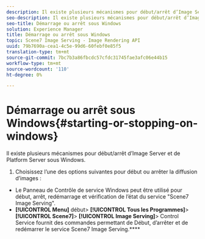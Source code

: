 ```yaml
---
description: Il existe plusieurs mécanismes pour début/arrêt d’Image Server et de Platform Server sous Windows.
seo-description: Il existe plusieurs mécanismes pour début/arrêt d’Image Server et de Platform Server sous Windows.
seo-title: Démarrage ou arrêt sous Windows
solution: Experience Manager
title: Démarrage ou arrêt sous Windows
topic: Scene7 Image Serving - Image Rendering API
uuid: 79b7690a-cea1-4c5e-99d6-60febf0e85f5
translation-type: tm+mt
source-git-commit: 7bc7b3a86fbcdc57cfdc31745fae3afc06e44b15
workflow-type: tm+mt
source-wordcount: '110'
ht-degree: 0%

---
```



# Démarrage ou arrêt sous Windows{#starting-or-stopping-on-windows}

Il existe plusieurs mécanismes pour début/arrêt d’Image Server et de Platform Server sous Windows.

1. Choisissez l’une des options suivantes pour début ou arrêter la diffusion d’images :

* Le Panneau de Contrôle de service Windows peut être utilisé pour début, arrêt, redémarrage et vérification de l’état du service &quot;Scene7 Image Serving&quot;.
* **[!UICONTROL Menu]** début>  **[!UICONTROL Tous les Programmes]**>  **[!UICONTROL Scene7]**>  **[!UICONTROL Image Serving]**> Control Service fournit des commandes permettant de Début, d’arrêter et de redémarrer le service Scene7 Image Serving.****

